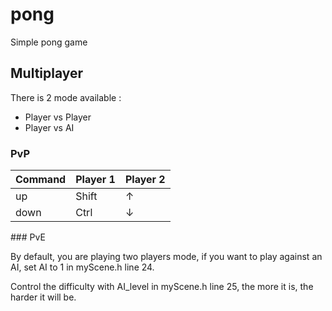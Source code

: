 # pong
Simple pong game 

## Multiplayer

There is 2 mode available :
- Player vs Player
- Player vs AI

### PvP

| Command | Player 1 | Player 2 |
| --- | --- | --- |
| up | Shift | ↑ |
| down | Ctrl | ↓ |

### PvE

By default, you are playing two players mode, if you want to play against an AI, set
AI to 1 in myScene.h line 24.

Control the difficulty with AI_level in myScene.h line 25, the more it is, the harder it will be.

